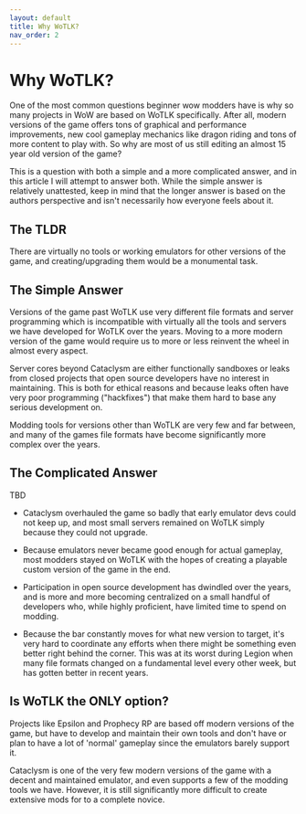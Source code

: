 ```yaml
---
layout: default
title: Why WoTLK?
nav_order: 2
---
```


# Why WoTLK?

One of the most common questions beginner wow modders have is why so many projects in WoW are based on WoTLK specifically. After all, modern versions of the game offers tons of graphical and performance improvements, new cool gameplay mechanics like dragon riding and tons of more content to play with. So why are most of us still editing an almost 15 year old version of the game?

This is a question with both a simple and a more complicated answer, and in this article I will attempt to answer both. While the simple answer is relatively unattested, keep in mind that the longer answer is based on the authors perspective and isn't necessarily how everyone feels about it.

## The TLDR

There are virtually no tools or working emulators for other versions of the game, and creating/upgrading them would be a monumental task.

## The Simple Answer

Versions of the game past WoTLK use very different file formats and server programming which is incompatible with virtually all the tools and servers we have developed for WoTLK over the years. Moving to a more modern version of the game would require us to more or less reinvent the wheel in almost every aspect.

Server cores beyond Cataclysm are either functionally sandboxes or leaks from closed projects that open source developers have no interest in maintaining. This is both for ethical reasons and because leaks often have very poor programming ("hackfixes") that make them hard to base any serious development on.

Modding tools for versions other than WoTLK are very few and far between, and many of the games file formats have become significantly more complex over the years.

## The Complicated Answer

TBD

- Cataclysm overhauled the game so badly that early emulator devs could not keep up, and most small servers remained on WoTLK simply because they could not upgrade.

- Because emulators never became good enough for actual gameplay, most modders stayed on WoTLK with the hopes of creating a playable custom version of the game in the end.

- Participation in open source development has dwindled over the years, and is more and more becoming centralized on a small handful of developers who, while highly proficient, have limited time to spend on modding. 

- Because the bar constantly moves for what new version to target, it's very hard to coordinate any efforts when there might be something even better right behind the corner. This was at its worst during Legion when many file formats changed on a fundamental level every other week, but has gotten better in recent years.

## Is WoTLK the ONLY option?

Projects like Epsilon and Prophecy RP are based off modern versions of the game, but have to develop and maintain their own tools and don't have or plan to have a lot of 'normal' gameplay since the emulators barely support it.

Cataclysm is one of the very few modern versions of the game with a decent and maintained emulator, and even supports a few of the modding tools we have. However, it is still significantly more difficult to create extensive mods for to a complete novice.